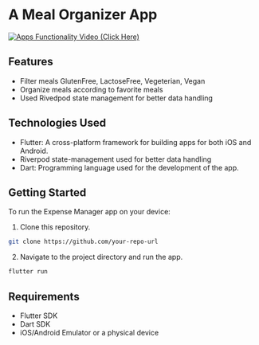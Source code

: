 # A Meal Organizer App



[![Apps Functionality Video (Click Here)](https://img.youtube.com/vi/BjH4sLEl5zg/0.jpg)](https://www.youtube.com/watch?v=BjH4sLEl5zg)

## Features

- Filter meals GlutenFree, LactoseFree, Vegeterian, Vegan
- Organize meals according to favorite meals
- Used Rivedpod state management for better data handling
  
## Technologies Used

- Flutter: A cross-platform framework for building apps for both iOS and Android.
- Riverpod state-management used for better data handling
- Dart: Programming language used for the development of the app.

## Getting Started

To run the Expense Manager app on your device:
1. Clone this repository.
```bash
git clone https://github.com/your-repo-url
```
2. Navigate to the project directory and run the app.

```bash
flutter run

```


## Requirements

- Flutter SDK
- Dart SDK
- iOS/Android Emulator or a physical device


